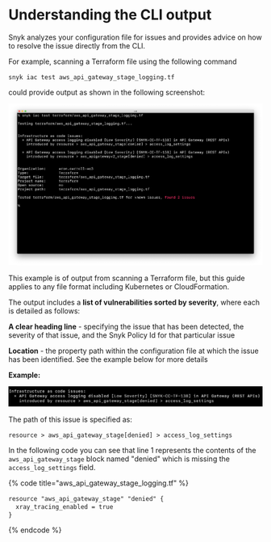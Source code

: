 # Understanding the CLI output

Snyk analyzes your configuration file for issues and provides advice on how to resolve the issue directly from the CLI.

For example, scanning a Terraform file using the following command

```
snyk iac test aws_api_gateway_stage_logging.tf
```

could provide output as shown in the following screenshot:

![snyk iac test output](../../../.gitbook/assets/screenshot-2021-09-28-at-19.58.22.png)

This example is of output from scanning a Terraform file, but this guide applies to any file format including Kubernetes or CloudFormation.

The output includes a **list of vulnerabilities sorted by severity**, where each is detailed as follows:

**A clear heading line** - specifying the issue that has been detected, the severity of that issue, and the Snyk Policy Id for that particular issue

**Location** - the property path within the configuration file at which the issue has been identified. See the example below for more details

**Example:**

![](../../../.gitbook/assets/screenshot-2021-09-28-at-20.00.36.png)

The path of this issue is specified as:

```
resource > aws_api_gateway_stage[denied] > access_log_settings
```

In the following code you can see that line 1 represents the contents of the `aws_api_gateway_stage` block named "denied" which is missing the `access_log_settings` field.

{% code title="aws_api_gateway_stage_logging.tf" %}
```
resource "aws_api_gateway_stage" "denied" {
  xray_tracing_enabled = true
}
```
{% endcode %}
